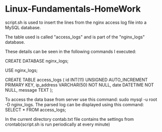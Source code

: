 # Linux-Fundamentals-HomeWork

script.sh is used to insert the lines from the nginx access log file into a MySQL database.

The table used is called "access_logs" and is part of the "nginx_logs" database.

These details can be seen in the following commands I executed:

CREATE DATABASE nginx_logs;

USE nginx_logs;

CREATE TABLE access_logs (
  id INT(11) UNSIGNED AUTO_INCREMENT PRIMARY KEY,
  ip_address VARCHAR(50) NOT NULL,
  date DATETIME NOT NULL,
  message TEXT
);

To access the data base from server use this command: sudo mysql -u root -D nginx_logs.
The parsed log can be displayed using this command: SELECT * FROM access_logs;

In the current directory contab.txt file contains the settings from crontab(script.sh is run periodically at every minute)